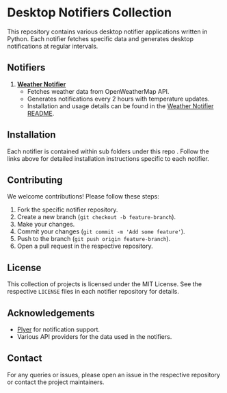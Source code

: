 # Desktop Notifiers Collection

This repository contains various desktop notifier applications written in Python. Each notifier fetches specific data and generates desktop notifications at regular intervals.

## Notifiers

1. **[Weather Notifier](https://github.com/bhavya6krv3/python-desktop-notifiers/tree/main/weather-notifier)**
    - Fetches weather data from OpenWeatherMap API.
    - Generates notifications every 2 hours with temperature updates.
    - Installation and usage details can be found in the [Weather Notifier README](https://github.com/bhavya6krv3/python-desktop-notifiers/tree/main/weather-notifier).

## Installation

Each notifier is contained within sub folders under this repo . Follow the links above for detailed installation instructions specific to each notifier.

## Contributing

We welcome contributions! Please follow these steps:

1. Fork the specific notifier repository.
2. Create a new branch (`git checkout -b feature-branch`).
3. Make your changes.
4. Commit your changes (`git commit -m 'Add some feature'`).
5. Push to the branch (`git push origin feature-branch`).
6. Open a pull request in the respective repository.

## License

This collection of projects is licensed under the MIT License. See the respective `LICENSE` files in each notifier repository for details.

## Acknowledgements

- [Plyer](https://pypi.org/project/plyer/) for notification support.
- Various API providers for the data used in the notifiers.

## Contact

For any queries or issues, please open an issue in the respective repository or contact the project maintainers.
